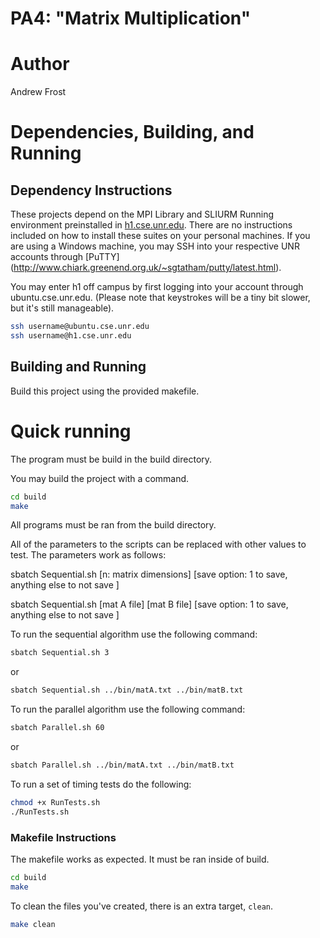 # PA4: "Matrix Multiplication"

# Author 
Andrew Frost

# Dependencies, Building, and Running

## Dependency Instructions
These projects depend on the MPI Library and SLIURM Running environment preinstalled in [h1.cse.unr.edu](h1.cse.unr.edu).  There are no instructions included on how to install these suites on your personal machines.
If you are using a Windows machine, you may SSH into your respective UNR accounts through [PuTTY] (http://www.chiark.greenend.org.uk/~sgtatham/putty/latest.html).

You may enter h1 off campus by first logging into your account through ubuntu.cse.unr.edu.  (Please note that keystrokes will be a tiny bit slower, but it's still manageable).
```bash
ssh username@ubuntu.cse.unr.edu
ssh username@h1.cse.unr.edu
```

## Building and Running
Build this project using the provided makefile.

# Quick running
The program must be build in the build directory.

You may build the project with a command.
```bash
cd build
make
```

All programs must be ran from the build directory.

All of the parameters to the scripts can be replaced with other values to test.
The parameters work as follows:

sbatch Sequential.sh [n: matrix dimensions] [save option: 1 to save, anything else to not save ]

sbatch Sequential.sh [mat A file] [mat B file] [save option: 1 to save, anything else to not save ]

To run the sequential algorithm use the following command:
```bash
sbatch Sequential.sh 3
```

or

```bash
sbatch Sequential.sh ../bin/matA.txt ../bin/matB.txt
```

To run the parallel algorithm use the following command:
```bash
sbatch Parallel.sh 60
```

or

```bash
sbatch Parallel.sh ../bin/matA.txt ../bin/matB.txt
```

To run a set of timing tests do the following:
```bash
chmod +x RunTests.sh
./RunTests.sh
```

### Makefile Instructions
The makefile works as expected. It must be ran inside of build.

```bash
cd build
make
```

To clean the files you've created, there is an extra target, `clean`.
```bash
make clean
```

